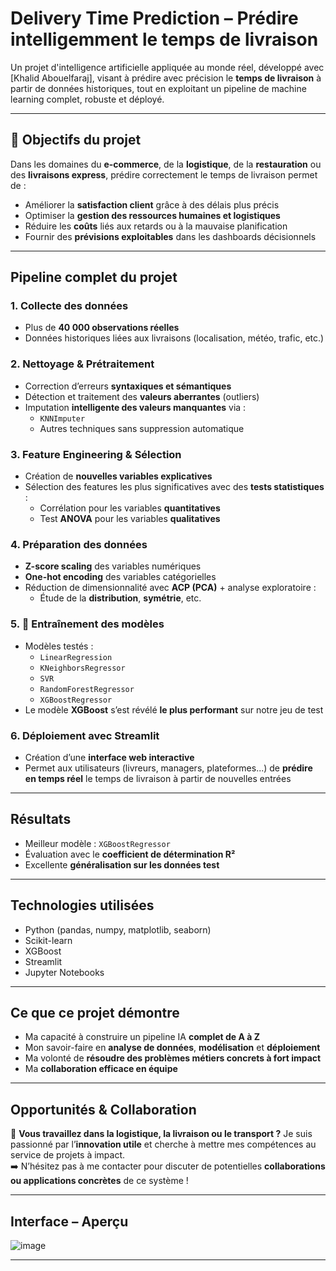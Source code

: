 # Delivery Time Prediction – Prédire intelligemment le temps de livraison

Un projet d'intelligence artificielle appliquée au monde réel, développé avec [Khalid Abouelfaraj], visant à prédire avec précision le **temps de livraison** à partir de données historiques, tout en exploitant un pipeline de machine learning complet, robuste et déployé.

---

## 🚀 Objectifs du projet

Dans les domaines du **e-commerce**, de la **logistique**, de la **restauration** ou des **livraisons express**, prédire correctement le temps de livraison permet de :

- Améliorer la **satisfaction client** grâce à des délais plus précis
- Optimiser la **gestion des ressources humaines et logistiques**
- Réduire les **coûts** liés aux retards ou à la mauvaise planification
- Fournir des **prévisions exploitables** dans les dashboards décisionnels

---

## Pipeline complet du projet

### 1. Collecte des données
- Plus de **40 000 observations réelles**
- Données historiques liées aux livraisons (localisation, météo, trafic, etc.)

### 2. Nettoyage & Prétraitement
- Correction d’erreurs **syntaxiques et sémantiques**
- Détection et traitement des **valeurs aberrantes** (outliers)
- Imputation **intelligente des valeurs manquantes** via :
  - `KNNImputer`
  - Autres techniques sans suppression automatique

### 3. Feature Engineering & Sélection
- Création de **nouvelles variables explicatives**
- Sélection des features les plus significatives avec des **tests statistiques** :
  - Corrélation pour les variables **quantitatives**
  - Test **ANOVA** pour les variables **qualitatives**

### 4. Préparation des données
- **Z-score scaling** des variables numériques
- **One-hot encoding** des variables catégorielles
- Réduction de dimensionnalité avec **ACP (PCA)** + analyse exploratoire :
  - Étude de la **distribution**, **symétrie**, etc.

### 5. 🤖 Entraînement des modèles
- Modèles testés :
  - `LinearRegression`
  - `KNeighborsRegressor`
  - `SVR`
  - `RandomForestRegressor`
  - `XGBoostRegressor`
- Le modèle **XGBoost** s’est révélé **le plus performant** sur notre jeu de test

### 6. Déploiement avec Streamlit
- Création d’une **interface web interactive**
- Permet aux utilisateurs (livreurs, managers, plateformes...) de **prédire en temps réel** le temps de livraison à partir de nouvelles entrées

---

## Résultats

- Meilleur modèle : `XGBoostRegressor`
- Évaluation avec le **coefficient de détermination R²**
- Excellente **généralisation sur les données test**

---

## Technologies utilisées

- Python (pandas, numpy, matplotlib, seaborn)
- Scikit-learn
- XGBoost
- Streamlit
- Jupyter Notebooks

---

## Ce que ce projet démontre

- Ma capacité à construire un pipeline IA **complet de A à Z**
- Mon savoir-faire en **analyse de données**, **modélisation** et **déploiement**
- Ma volonté de **résoudre des problèmes métiers concrets à fort impact**
- Ma **collaboration efficace en équipe**

---

## Opportunités & Collaboration

💬 **Vous travaillez dans la logistique, la livraison ou le transport ?**
Je suis passionné par l’**innovation utile** et cherche à mettre mes compétences au service de projets à impact.  
➡️ N’hésitez pas à me contacter pour discuter de potentielles **collaborations ou applications concrètes** de ce système !

---

## Interface – Aperçu

![image](https://github.com/user-attachments/assets/c442cdb7-ed13-434b-b627-0344dfb7e2fd)


---


